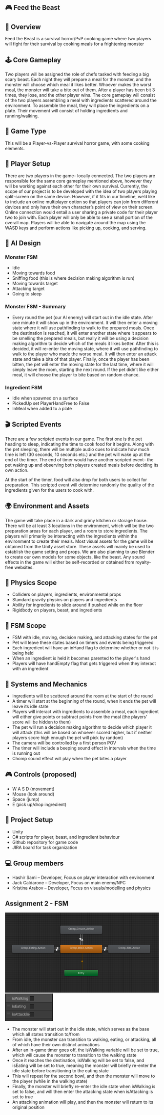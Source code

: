 ## 🎮 Feed the Beast

## 📌 Overview
Feed the Beast is a survival horror/PvP cooking game where two players will fight for their survival by cooking meals for a frightening monster

## 🕹️ Core Gameplay
Two players will be assigned the role of chefs tasked with feeding a big scary beast. Each night they will prepare a meal for the monster, and the monster will choose which meal it likes better. Whoever makes the worst meal, the monster will take a bite out of them. After a player has been bit 3 times, they lose, and the other player wins. The core gameplay will consist of the two players assembling a meal with ingredients scattered around the environment. To assemble the meal, they will place the ingredients on a plate. Their movement will consist of holding ingredients and running/walking.

## 🎯 Game Type
This will be a Player-vs-Player survival horror game, with some cooking elements.

## 👥 Player Setup
There are two players in the game– locally connected. The two players are responsible for the same core gameplay mentioned above, however they will be working against each other for their own survival. Currently, the scope of our project is to be developed with the idea of two players playing split-screen on the same device. However, if it fits in our timeline, we’d like to include an online multiplayer option so that players can join from different devices and only have their own character’s point of view on their screen. Online connection would entail a user sharing a private code for their player two to join with. Each player will only be able to see a small portion of the overall map. Players will be able to navigate around the map using the WASD keys and perform actions like picking up, cooking, and serving.

## 🤖 AI Design
### Monster FSM
- Idle
- Moving towards food
- Sniffing food (this is where decision making algorithm is run)
- Moving towards target
- Attacking target
- Going to sleep

### Monster FSM - Summary
- Every round the pet (our AI enemy) will start out in the idle state. After one minute it will show up in the environment. It will then enter a moving state where it will use pathfinding to walk to the prepared meals. Once the destination is reached, it will enter another state where it appears to be smelling the prepared meals, but really it will be using a decision making algorithm to decide which of the meals it likes better. After this is decided, it will re-enter the moving state, where it will use pathfinding to walk to the player who made the worse meal. It will then enter an attack state and take a bite of that player. Finally, once the player has been bitten, the pet will enter the moving state for the last time, where it will simply leave the room, starting the next round. If the pet didn’t like either meal, it will choose the player to bite based on random chance.

### Ingredient FSM
- Idle when spawned on a surface
- PickedUp set PlayerHandFree to False
- InMeal when added to a plate

## 🎬 Scripted Events
There are a few scripted events in our game. The first one is the pet heading to sleep, indicating the time to cook food for it begins. Along with the pet sleeping, there will be multiple audio cues to indicate how much time is left (30 seconds, 10 seconds etc.) and the pet will wake up at the end of the timer. The end of timer would have another scripted event– the pet waking up and observing both players created meals before deciding its own action.

At the start of the timer, food will also drop for both users to collect for preparation. This scripted event will determine randomly the quality of the ingredients given for the users to cook with. 

## 🌍 Environment and Assets
The game will take place in a dark and grimy kitchen or storage house. There will be at least 3 locations in the environment, which will be the two preparation areas for each player, and a room to store ingredients. The players will primarily be interacting with the ingredients within the environment to create their meals. Most visual assets for the game will be obtained from the Unity asset store. These assets will mainly be used to establish the game setting and props. We are also planning to use Blender to create our own models for some objects, like the beast. Any sound effects in the game will either be self-recorded or obtained from royalty-free websites.

## 🧪 Physics Scope
- Colliders on players, ingredients, environmental props
- Standard gravity physics on players and ingredients
- Ability for ingredients to slide around if pushed while on the floor
- Rigidbody on players, beast, and ingredients

## 🧠 FSM Scope
- FSM with idle, moving, decision making, and attacking states for the pet
- Pet will leave these states based on timers and events being triggered
- Each ingredient will have an inHand flag to determine whether or not it is being held
- When an ingredient is held it becomes parented to the player's hand
- Players will have handEmpty flag that gets triggered when they interact with an ingredient

## 🧩 Systems and Mechanics
- Ingredients will be scattered around the room at the start of the round
- A timer will start at the beginning of the round, when it ends the pet will leave its idle state
- Players will interact with ingredients to assemble a meal, each ingredient will either give points or subtract points from the meal (the players' score will be hidden to them)
- The pet will run a decision making algorithm to decide which player it will attack (this will be based on whoever scored higher, but if neither players score high enough the pet will pick by random)
- The camera will be controlled by a first person POV
- The timer will include a beeping sound effect in intervals when the time is running out
- Chomp sound effect will play when the pet bites a player

## 🎮 Controls (proposed)
- W A S D (movement)
- Mouse (look around)
- Space (jump) 
- E (pick up/drop ingredient)

## 📂 Project Setup
- Unity
- C# scripts for player, beast, and ingredient behaviour
- Github repository for game code
- JIRA board for task organization

## 💻 Group members
- Hashir Sami – Developer, Focus on player interaction with environment
- Jack Caldarone – Developer, Focus on main enemy/NPC
- Kristina Arabov – Developer, Focus on visuals/modelling and physics

## Assignment 2 - FSM
![alt text](image1.png)
![alt text](image2.png)
- The monster will start out in the idle state, which serves as the base which all states transition to/from
- From idle, the monster can transition to walking, eating, or attacking, all of which have their own distinct animations
- After an in-game timer goes off, the isWalking variable will be set to true, which will cause the monster to transition to the walking state
- Once it reaches the destination, isWalking will be set to false, and isEating will be set to true, meaning the monster will briefly re-enter the idle state before transitioning to the eating state
- This will repeat for the second bowl, and then the monster will move to the player (while in the walking state)
- Finally, the monster will briefly re-enter the idle state when isWalking is set to false, and will then enter the attacking state when isAttacking is set to true
- An attacking animation will play, and then the monster will return to its original position
